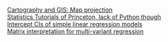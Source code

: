 [Cartography and GIS: Map projection](https://github.com/webgeodatavore/awesome-projections)<br/>
[Statistics Tutorials of Princeton, lack of Python though](https://dss.princeton.edu/training/)<br/>
[Intercept CIs of simple linear regression models](https://www2.isye.gatech.edu/~yxie77/isye2028/lecture12.pdf)<br/>
[Matrix interpretation for multi-variant regression](https://www.cnblogs.com/zgw21cn/archive/2008/12/24/1361287.html)
